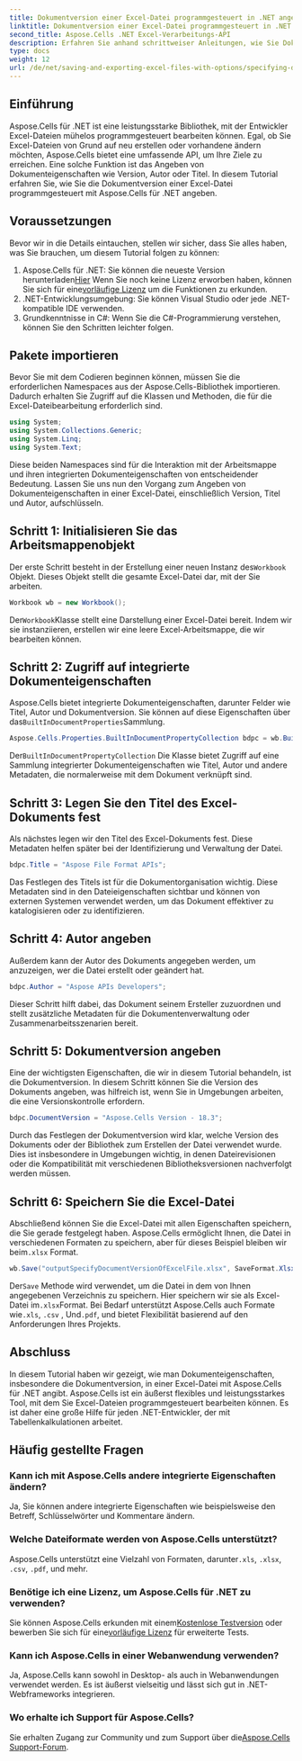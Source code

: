 ```yaml
---
title: Dokumentversion einer Excel-Datei programmgesteuert in .NET angeben
linktitle: Dokumentversion einer Excel-Datei programmgesteuert in .NET angeben
second_title: Aspose.Cells .NET Excel-Verarbeitungs-API
description: Erfahren Sie anhand schrittweiser Anleitungen, wie Sie Dokumenteigenschaften wie Version, Autor und Titel in einer Excel-Datei programmgesteuert mit Aspose.Cells für .NET angeben.
type: docs
weight: 12
url: /de/net/saving-and-exporting-excel-files-with-options/specifying-document-version-of-excel-file/
---
```

## Einführung
Aspose.Cells für .NET ist eine leistungsstarke Bibliothek, mit der Entwickler Excel-Dateien mühelos programmgesteuert bearbeiten können. Egal, ob Sie Excel-Dateien von Grund auf neu erstellen oder vorhandene ändern möchten, Aspose.Cells bietet eine umfassende API, um Ihre Ziele zu erreichen. Eine solche Funktion ist das Angeben von Dokumenteigenschaften wie Version, Autor oder Titel. In diesem Tutorial erfahren Sie, wie Sie die Dokumentversion einer Excel-Datei programmgesteuert mit Aspose.Cells für .NET angeben.
## Voraussetzungen
Bevor wir in die Details eintauchen, stellen wir sicher, dass Sie alles haben, was Sie brauchen, um diesem Tutorial folgen zu können:
1. Aspose.Cells für .NET: Sie können die neueste Version herunterladen[Hier](https://releases.aspose.com/cells/net/) Wenn Sie noch keine Lizenz erworben haben, können Sie sich für eine[vorläufige Lizenz](https://purchase.aspose.com/temporary-license/) um die Funktionen zu erkunden.
2. .NET-Entwicklungsumgebung: Sie können Visual Studio oder jede .NET-kompatible IDE verwenden.
3. Grundkenntnisse in C#: Wenn Sie die C#-Programmierung verstehen, können Sie den Schritten leichter folgen.
## Pakete importieren
Bevor Sie mit dem Codieren beginnen können, müssen Sie die erforderlichen Namespaces aus der Aspose.Cells-Bibliothek importieren. Dadurch erhalten Sie Zugriff auf die Klassen und Methoden, die für die Excel-Dateibearbeitung erforderlich sind.
```csharp
using System;
using System.Collections.Generic;
using System.Linq;
using System.Text;
```
Diese beiden Namespaces sind für die Interaktion mit der Arbeitsmappe und ihren integrierten Dokumenteigenschaften von entscheidender Bedeutung.
Lassen Sie uns nun den Vorgang zum Angeben von Dokumenteigenschaften in einer Excel-Datei, einschließlich Version, Titel und Autor, aufschlüsseln.
## Schritt 1: Initialisieren Sie das Arbeitsmappenobjekt
 Der erste Schritt besteht in der Erstellung einer neuen Instanz des`Workbook` Objekt. Dieses Objekt stellt die gesamte Excel-Datei dar, mit der Sie arbeiten.
```csharp
Workbook wb = new Workbook();
```
 Der`Workbook`Klasse stellt eine Darstellung einer Excel-Datei bereit. Indem wir sie instanziieren, erstellen wir eine leere Excel-Arbeitsmappe, die wir bearbeiten können.
## Schritt 2: Zugriff auf integrierte Dokumenteigenschaften
 Aspose.Cells bietet integrierte Dokumenteigenschaften, darunter Felder wie Titel, Autor und Dokumentversion. Sie können auf diese Eigenschaften über das`BuiltInDocumentProperties`Sammlung.
```csharp
Aspose.Cells.Properties.BuiltInDocumentPropertyCollection bdpc = wb.BuiltInDocumentProperties;
```
 Der`BuiltInDocumentPropertyCollection` Die Klasse bietet Zugriff auf eine Sammlung integrierter Dokumenteigenschaften wie Titel, Autor und andere Metadaten, die normalerweise mit dem Dokument verknüpft sind.
## Schritt 3: Legen Sie den Titel des Excel-Dokuments fest
Als nächstes legen wir den Titel des Excel-Dokuments fest. Diese Metadaten helfen später bei der Identifizierung und Verwaltung der Datei.
```csharp
bdpc.Title = "Aspose File Format APIs";
```
Das Festlegen des Titels ist für die Dokumentorganisation wichtig. Diese Metadaten sind in den Dateieigenschaften sichtbar und können von externen Systemen verwendet werden, um das Dokument effektiver zu katalogisieren oder zu identifizieren.
## Schritt 4: Autor angeben
Außerdem kann der Autor des Dokuments angegeben werden, um anzuzeigen, wer die Datei erstellt oder geändert hat.
```csharp
bdpc.Author = "Aspose APIs Developers";
```
Dieser Schritt hilft dabei, das Dokument seinem Ersteller zuzuordnen und stellt zusätzliche Metadaten für die Dokumentenverwaltung oder Zusammenarbeitsszenarien bereit.
## Schritt 5: Dokumentversion angeben
Eine der wichtigsten Eigenschaften, die wir in diesem Tutorial behandeln, ist die Dokumentversion. In diesem Schritt können Sie die Version des Dokuments angeben, was hilfreich ist, wenn Sie in Umgebungen arbeiten, die eine Versionskontrolle erfordern.
```csharp
bdpc.DocumentVersion = "Aspose.Cells Version - 18.3";
```
Durch das Festlegen der Dokumentversion wird klar, welche Version des Dokuments oder der Bibliothek zum Erstellen der Datei verwendet wurde. Dies ist insbesondere in Umgebungen wichtig, in denen Dateirevisionen oder die Kompatibilität mit verschiedenen Bibliotheksversionen nachverfolgt werden müssen.
## Schritt 6: Speichern Sie die Excel-Datei
 Abschließend können Sie die Excel-Datei mit allen Eigenschaften speichern, die Sie gerade festgelegt haben. Aspose.Cells ermöglicht Ihnen, die Datei in verschiedenen Formaten zu speichern, aber für dieses Beispiel bleiben wir beim`.xlsx` Format.
```csharp
wb.Save("outputSpecifyDocumentVersionOfExcelFile.xlsx", SaveFormat.Xlsx);
```
 Der`Save` Methode wird verwendet, um die Datei in dem von Ihnen angegebenen Verzeichnis zu speichern. Hier speichern wir sie als Excel-Datei im`.xlsx`Format. Bei Bedarf unterstützt Aspose.Cells auch Formate wie`.xls`, `.csv` , Und`.pdf`, und bietet Flexibilität basierend auf den Anforderungen Ihres Projekts.
## Abschluss
In diesem Tutorial haben wir gezeigt, wie man Dokumenteigenschaften, insbesondere die Dokumentversion, in einer Excel-Datei mit Aspose.Cells für .NET angibt. Aspose.Cells ist ein äußerst flexibles und leistungsstarkes Tool, mit dem Sie Excel-Dateien programmgesteuert bearbeiten können. Es ist daher eine große Hilfe für jeden .NET-Entwickler, der mit Tabellenkalkulationen arbeitet.
## Häufig gestellte Fragen
### Kann ich mit Aspose.Cells andere integrierte Eigenschaften ändern?  
Ja, Sie können andere integrierte Eigenschaften wie beispielsweise den Betreff, Schlüsselwörter und Kommentare ändern.
### Welche Dateiformate werden von Aspose.Cells unterstützt?  
 Aspose.Cells unterstützt eine Vielzahl von Formaten, darunter`.xls`, `.xlsx`, `.csv`, `.pdf`, und mehr.
### Benötige ich eine Lizenz, um Aspose.Cells für .NET zu verwenden?  
 Sie können Aspose.Cells erkunden mit einem[Kostenlose Testversion](https://releases.aspose.com/) oder bewerben Sie sich für eine[vorläufige Lizenz](https://purchase.aspose.com/temporary-license/) für erweiterte Tests.
### Kann ich Aspose.Cells in einer Webanwendung verwenden?  
Ja, Aspose.Cells kann sowohl in Desktop- als auch in Webanwendungen verwendet werden. Es ist äußerst vielseitig und lässt sich gut in .NET-Webframeworks integrieren.
### Wo erhalte ich Support für Aspose.Cells?  
 Sie erhalten Zugang zur Community und zum Support über die[Aspose.Cells Support-Forum](https://forum.aspose.com/c/cells/9).